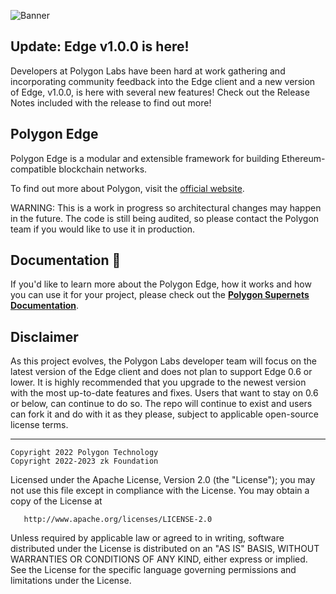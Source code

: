 
![Banner](.github/banner.jpg)

## Update: Edge v1.0.0 is here!  

Developers at Polygon Labs have been hard at work gathering and incorporating community feedback into the Edge client and a new version of Edge, v1.0.0, is here with several new features! Check out the Release Notes included with the release to find out more! 

## Polygon Edge

Polygon Edge is a modular and extensible framework for building Ethereum-compatible blockchain networks.

To find out more about Polygon, visit the [official website](https://polygon.technology/).

WARNING: This is a work in progress so architectural changes may happen in the future. The code is still being audited, so please contact the Polygon team if you would like to use it in production.

## Documentation 📝

If you'd like to learn more about the Polygon Edge, how it works and how you can use it for your project,
please check out the **[Polygon Supernets Documentation](https://wiki.polygon.technology/docs/edge/)**.

## Disclaimer

As this project evolves, the Polygon Labs developer team will focus on the latest version of the Edge client and does not plan to support Edge 0.6 or lower. It is highly recommended that you upgrade to the newest version with the most up-to-date features and fixes. Users that want to stay on 0.6 or below, can continue to do so. The repo will continue to exist and users can fork it and do with it as they please, subject to applicable open-source license terms. 

---

```
Copyright 2022 Polygon Technology
Copyright 2022-2023 zk Foundation
```

Licensed under the Apache License, Version 2.0 (the "License");
you may not use this file except in compliance with the License.
You may obtain a copy of the License at

       http://www.apache.org/licenses/LICENSE-2.0

Unless required by applicable law or agreed to in writing, software
distributed under the License is distributed on an "AS IS" BASIS,
WITHOUT WARRANTIES OR CONDITIONS OF ANY KIND, either express or implied.
See the License for the specific language governing permissions and
limitations under the License.
